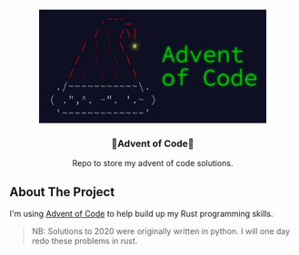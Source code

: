 <!-- PROJECT LOGO -->
<br />
<p align="center">
  <a href="https://github.com/jltwheeler/advent-of-code">
   <img src="assets/icon.jpeg" width=400>
  </a>

  <h3 align="center">🎄Advent of Code🎄</h3>

  <p align="center">Repo to store my advent of code solutions.</p>
</p>

<!-- ABOUT THE PROJECT -->

## About The Project

I'm using [Advent of Code](advent-of-code) to help build up my Rust programming
skills.

> NB: Solutions to 2020 were originally written in python. I will one day redo
> these problems in rust.

